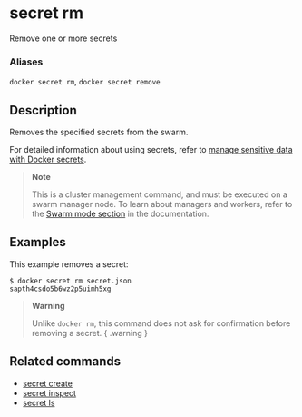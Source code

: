 # secret rm

<!---MARKER_GEN_START-->
Remove one or more secrets

### Aliases

`docker secret rm`, `docker secret remove`


<!---MARKER_GEN_END-->

## Description

Removes the specified secrets from the swarm.

For detailed information about using secrets, refer to [manage sensitive data with Docker secrets](https://docs.docker.com/engine/swarm/secrets/).

> **Note**
>
> This is a cluster management command, and must be executed on a swarm
> manager node. To learn about managers and workers, refer to the
> [Swarm mode section](https://docs.docker.com/engine/swarm/) in the
> documentation.

## Examples

This example removes a secret:

```console
$ docker secret rm secret.json
sapth4csdo5b6wz2p5uimh5xg
```

> **Warning**
>
> Unlike `docker rm`, this command does not ask for confirmation before removing
> a secret.
{ .warning }


## Related commands

* [secret create](secret_create.md)
* [secret inspect](secret_inspect.md)
* [secret ls](secret_ls.md)
